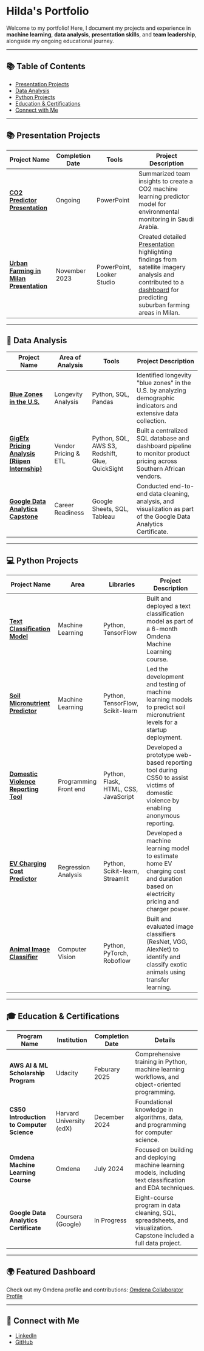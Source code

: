 # Hilda's Portfolio

Welcome to my portfolio! Here, I document my projects and experience in **machine learning**, **data analysis**, **presentation skills**, and **team leadership**, alongside my ongoing educational journey.

---

## 📚 Table of Contents

* [Presentation Projects](#-presentation-projects)
* [Data Analysis](#-data-analysis)
* [Python Projects](#-python-projects)
* [Education & Certifications](#-education--certifications)
* [Connect with Me](#-connect-with-me)

---

## 📚 Presentation Projects

| Project Name                                                                                                                                    | Completion Date | Tools                     | Project Description                                                                                                                                                                                                                                                                                                                                                                          |
| ----------------------------------------------------------------------------------------------------------------------------------------------- | --------------- | ------------------------- | -------------------------------------------------------------------------------------------------------------------------------------------------------------------------------------------------------------------------------------------------------------------------------------------------------------------------------------------------------------------------------------------- |
| **[CO2 Predictor Presentation](https://github.com/OmdenaAI/IPAGE/tree/main/notebooks/task_3_model_development_and_training/by-Hilda)**          | Ongoing         | PowerPoint                | Summarized team insights to create a CO2 machine learning predictor model for environmental monitoring in Saudi Arabia.                                                                                                                                                                                                                                                                      |
| **[Urban Farming in Milan Presentation](https://github.com/OmdenaAI/IPAGE/tree/main/notebooks/task_3_model_development_and_training/by-Hilda)** | November 2023   | PowerPoint, Looker Studio | Created detailed [Presentation](https://docs.google.com/presentation/d/1c1JhWNNwk2iZVZdv7MJmv57cdgkEDIJ5d0ycKWsxx1M/edit#slide=id.g274ec185d79_0_1) highlighting findings from satellite imagery analysis and contributed to a [dashboard](https://lookerstudio.google.com/reporting/0c3de2c2-a868-407f-b279-2848e4b96ba6/page/p_lvceprryhd) for predicting suburban farming areas in Milan. |

---

## 🔢 Data Analysis

| Project Name                                                                                                                     | Area of Analysis     | Tools                                           | Project Description                                                                                                 |
| -------------------------------------------------------------------------------------------------------------------------------- | -------------------- | ----------------------------------------------- | ------------------------------------------------------------------------------------------------------------------- |
| **[Blue Zones in the U.S.](https://github.com/HildaPosada/SanJoseUSAChapter_BlueZoneProject/blob/main/Non_imputated_EDA.ipynb)** | Longevity Analysis   | Python, SQL, Pandas                             | Identified longevity "blue zones" in the U.S. by analyzing demographic indicators and extensive data collection.    |
| **[GigEfx Pricing Analysis (Riipen Internship)](https://github.com/HildaPosada/riipen-pricing-analysis)**                        | Vendor Pricing & ETL | Python, SQL, AWS S3, Redshift, Glue, QuickSight | Built a centralized SQL database and dashboard pipeline to monitor product pricing across Southern African vendors. |
| **[Google Data Analytics Capstone](https://github.com/HildaPosada/google-data-capstone)**                                        | Career Readiness     | Google Sheets, SQL, Tableau                     | Conducted end-to-end data cleaning, analysis, and visualization as part of the Google Data Analytics Certificate.   |

---

## 💻 Python Projects

| Project Name                                                                                                                             | Area                  | Libraries                            | Project Description                                                                                                                |
| ---------------------------------------------------------------------------------------------------------------------------------------- | --------------------- | ------------------------------------ | ---------------------------------------------------------------------------------------------------------------------------------- |
| **[Text Classification Model](https://github.com/HildaPosada/Streamlit-NLP-Omdenaschool)**                                               | Machine Learning      | Python, TensorFlow                   | Built and deployed a text classification model as part of a 6-month Omdena Machine Learning course.                                |
| **[Soil Micronutrient Predictor](https://github.com/OmdenaAI/IPAGE/tree/main/notebooks/task_3_model_development_and_training/by-Hilda)** | Machine Learning      | Python, TensorFlow, Scikit-learn     | Led the development and testing of machine learning models to predict soil micronutrient levels for a startup deployment.          |
| **[Domestic Violence Reporting Tool](https://github.com/HildaPosada/Domestic-Violence-Reporting-Tool)**                                  | Programming Front end | Python, Flask, HTML, CSS, JavaScript | Developed a prototype web-based reporting tool during CS50 to assist victims of domestic violence by enabling anonymous reporting. |
| **[EV Charging Cost Predictor](https://github.com/HildaPosada/ev-charging-predictor)**                                                   | Regression Analysis   | Python, Scikit-learn, Streamlit      | Developed a machine learning model to estimate home EV charging cost and duration based on electricity pricing and charger power.  |
| **[Animal Image Classifier](https://github.com/HildaPosada/animal-image-classifier)**                                                    | Computer Vision       | Python, PyTorch, Roboflow            | Built and evaluated image classifiers (ResNet, VGG, AlexNet) to identify and classify exotic animals using transfer learning.      |

---

## 🎓 Education & Certifications

| Program Name                              | Institution              | Completion Date          | Details                                                                                                             |
| ----------------------------------------- | ------------------------ | ------------------------ | ------------------------------------------------------------------------------------------------------------------- |
| **AWS AI & ML Scholarship Program**       | Udacity                  | Feburary 2025            | Comprehensive training in Python, machine learning workflows, and object-oriented programming.                      |
| **CS50 Introduction to Computer Science** | Harvard University (edX) | December 2024            | Foundational knowledge in algorithms, data, and programming for computer science.                                   |
| **Omdena Machine Learning Course**        | Omdena                   | July 2024                | Focused on building and deploying machine learning models, including text classification and EDA techniques.        |
| **Google Data Analytics Certificate**     | Coursera (Google)        | In Progress              | Eight-course program in data cleaning, SQL, spreadsheets, and visualization. Capstone included a full data project. |

---

## 🌍 Featured Dashboard

Check out my Omdena profile and contributions: [Omdena Collaborator Profile](https://collaborator.omdena.com/collaborator-profile/67383)

---

## 📨 Connect with Me

* [LinkedIn](https://www.linkedin.com/in/hildaposada/)
* [GitHub](https://github.com/hildaposada)
